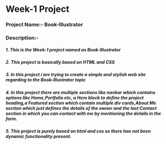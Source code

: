 # Week-1 Project

### Project Name:- Book-Illustrator

### Description:-
#####   1. This is the Week-1 project named as Book-Illustrator
#####   2. This project is basically based on HTML and CSS
#####   3. In this project i are trying to create a simple and stylish web site regarding to the Book-Illustrator topic
#####   4. In this project there are multiple sections like navbar which contains options like Home,Portfolio etc, a Hero block to define the project heading,a Featured section which contain multiple div cards,About Me section which just defines the details of the owner and the last Contact section in which you can contact with me by mentioning the details in the form.
#####   5. This project is purely based on html and css so there has not been dynamic functionality present.
